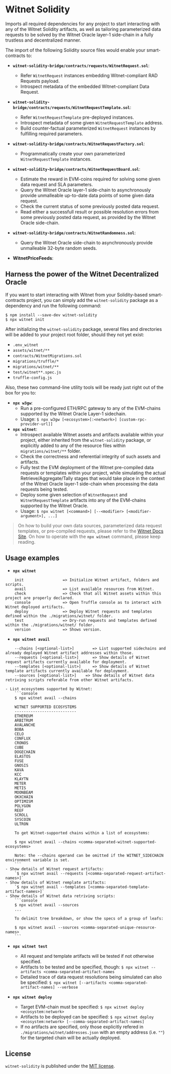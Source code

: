 # Witnet Solidity 

Imports all required dependencies for any project to start interacting with any of the Witnet Solidity artifacts, as well as tailoring parameterized data requests to be solved by the Witnet Oracle layer-1 side-chain in a fully trustless and decentralized manner.

The import of the following Solidity source files would enable your smart-contracts to:

- **`witnet-solidity-bridge/contracts/requests/WitnetRequest.sol`**:
  - Refer `WitnetRequest` instances embedding Witnet-compliant RAD Requests payload. 
  - Introspect metadata of the embedded Witnet-compliant Data Request.

- **`witnet-solidity-bridge/contracts/requests/WitnetRequestTemplate.sol`**:
  - Refer `WitnetRequestTemplate` pre-deployed instances.
  - Introspect metadata of some given `WitnetRequestTemplate` address.
  - Build counter-factual parameterized `WitnetRequest` instances by fulfilling required parameters.

- **`witnet-solidity-bridge/contracts/WitnetRequestFactory.sol`**: 
  - Programmatically create your own parameterized `WitnetRequestTemplate` instances.

- **`witnet-solidity-bridge/contracts/WitnetRequestBoard.sol`**:
  - Estimate the reward in EVM-coins required for solving some given data request and SLA parameters.
  - Query the Witnet Oracle layer-1 side-chain to asynchronously provide unmalleable up-to-date data points of some given data request.
  - Check the current status of some previously posted data request.
  - Read either a successfull result or possible resolution errors from some previously posted data request, as provided by the Witnet Oracle side-chain. 

- **`witnet-solidity-bridge/contracts/WitnetRandomness.sol`**:
  - Query the Witnet Oracle side-chain to asynchronously provide unmalleable 32-byte random seeds.

- **WitnetPriceFeeds**:

## Harness the power of the Witnet Decentralized Oracle

If you want to start interacting with Witnet from your Solidity-based smart-contracts project, you can simply add the `witnet-solidity` package as a dependency and run the following command:

```console
$ npm install --save-dev witnet-solidity
$ npx witnet init
```

After initializing the `witnet-solidity` package, several files and directories will be added to your project root folder, should they not yet exist:
- `.env_witnet`
- `assets/witnet/**`
- `contracts/WitnetMigrations.sol`
- `migrations/truffle/*`
- `migrations/witnet/**`
- `test/witnet**.spec.js`
- `truffle-config.js`

Also, these two command-line utility tools will be ready just right out of the box for you to:
- **`npx w3gw`**:
  - Run a pre-configured ETH/RPC gateway to any of the EVM-chains supported by the Witnet Oracle Layer-1 sidechain.
  - Usage: `$ npx w3gw [<ecosystem>[:<network>] [custom-rpc-provider-url]]`
- **`npx witnet`**:
  - Introspect available Witnet assets and artifacts available within your project, either inherited from the `witnet-solidity` package, or explicitly added to any of the resource files within `migrations/witnet/**` folder.
  - Check the correctness and referential integrity of such assets and artifacts.
  - Fully test the EVM deployment of the Witnet pre-compiled data requests or templates within your project, while simulating the actual Retrieve/Aggregate/Tally stages that would take place in the context of the Witnet Oracle layer-1 side-chain when processing the data requests being tested.
  - Deploy some given selection of `WitnetRequest` and `WitnetRequestTemplate` artifacts into any of the EVM-chains supported by the Witnet Oracle.
  - Usage: `$ npx witnet [<command>] [--<modifier> [<modifier-argument>], ...]`

> On how to build your own data sources, parameterized data request templates, or pre-compiled requests, please refer to the [Witnet Docs Site][docs]. On how to operate with the **`npx witnet`** command, please keep reading.

## Usage examples

- **`npx witnet`**
```console
    init                 => Initialize Witnet artifact, folders and scripts.
    avail                => List available resources from Witnet.
    check                => Check that all Witnet assets within this project are properly declared.
    console              => Open Truffle console as to interact with Witnet deployed artifacts.
    deploy               => Deploy Witnet requests and templates defined within the ./migrations/witnet/ folder.
    test                 => Dry-run requests and templates defined within the ./migrations/witnet/ folder.
    version              => Shows version.
```

- **`npx witnet avail`**
```console
    --chains [<optional-list>]        => List supported sidechains and already deployed Witnet artifact addresses within those.
    --requests [<optional-list>]      => Show details of Witnet request artifacts currently available for deployment.
    --templates [<optional-list>]     => Show details of Witnet template artifacts currently available for deployment.
    --sources [<optional-list>]    => Show details of Witnet data retriving scripts referable from other Witnet artifacts.
```
    - List ecosystems supported by Witnet:
        ```console
        $ npx witnet avail --chains

        WITNET SUPPORTED ECOSYSTEMS
        ---------------------------
        ETHEREUM
        ARBITRUM
        AVALANCHE
        BOBA
        CELO
        CONFLUX
        CRONOS
        CUBE
        DOGECHAIN
        ELASTOS
        FUSE
        GNOSIS
        KAVA
        KCC
        KLAYTN
        METER
        METIS
        MOONBEAM
        OKXCHAIN
        OPTIMISM
        POLYGON
        REEF
        SCROLL
        SYSCOIN
        ULTRON

        To get Witnet-supported chains within a list of ecosystems:

        $ npx witnet avail --chains <comma-separated-witnet-supported-ecosystems>

        Note: the --chains operand can be omitted if the WITNET_SIDECHAIN environment variable is set.
        ```
    - Show details of Witnet request artifacts:
        `$ npx witnet avail --requests [<comma-separated-request-artifact-names>]`
    - Show details of Witnet remplate artifacts:
        `$ npx witnet avail --templates [<comma-separated-template-artifact-names>]`
    - Show details of Witnet data retriving scripts:
        ```console
        $ npx witnet avail --sources 
        ...

        To delimit tree breakdown, or show the specs of a group of leafs:

        $ npx witnet avail --sources <comma-separated-unique-resource-names>
        ```

- **`npx witnet test`**
    - All request and template artifacts will be tested if not otherwise specified.
    - Artifacts to be tested and be specified, though:
        `$ npx witnet --artifacts <comma-separated-artifact-names`
    - Detailed trace of data request resolutions being simulated can also be specified:
        `$ npx witnet [--artifacts <comma-separated-artifact-names] --verbose`

- **`npx witnet deploy`**
    - Target EVM-chain must be specified:
        `$ npx witnet deploy <ecosystem:network>`
    - Artifacts to be deployed can be specified:
        `$ npx witnet deploy <ecosystem:network> [--comma-separated-artifact-names]`
    - If no artifacts are specified, only those explicitly refered in `./migrations/witnet/addresses.json` with an empty address (i.e. `""`) for the targeted chain will be actually deployed. 

## License

`witnet-solidity` is published under the [MIT license][license].

[license]: https://github.com/witnet/witnet-solidity/blob/master/LICENSE
[docs]: https://docs.witnet.io/smart-contracts/witnet-web-oracle